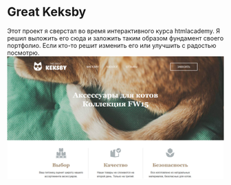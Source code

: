 # Great Keksby
Этот проект я сверстал во время интерактивного курса htmlacademy. 
Я решил выложить его сюда и заложить таким образом фундамент своего портфолио.
Если кто-то решит изменить его или улучшить с радостью посмотрю.
![Превью](Безымянный.png)
